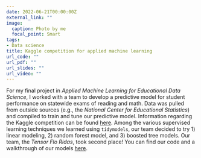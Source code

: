 ```yaml
---
date: 2022-06-21T00:00:00Z
external_link: ""
image:
  caption: Photo by me
  focal_point: Smart
tags:
- Data science
title: Kaggle competition for applied machine learning
url_code: ""
url_pdf: ""
url_slides: ""
url_video: ""
---
```


For my final project in *Applied Machine Learning for Educational Data Science*, I worked with a team to develop a predictive model for student performance on statewide exams of reading and math. Data was pulled from outside sources (e.g., the *National Center for Educational Statistics*) and compiled to train and tune our predictive model. Information regarding the Kaggle competition can be found [here](https://www.kaggle.com/competitions/edld-654-fall-2020/overview/description). Among the various supervised learning techniques we learned using `tidymodels`, our team decided to try 1) linear modeling, 2) random forest model, and 3) boosted tree models. Our team, the *Tensor Flo Ridas*, took second place! You can find our code and a walkthrough of our models [here](https://camkay.github.io/edld654_blog/index.html).
